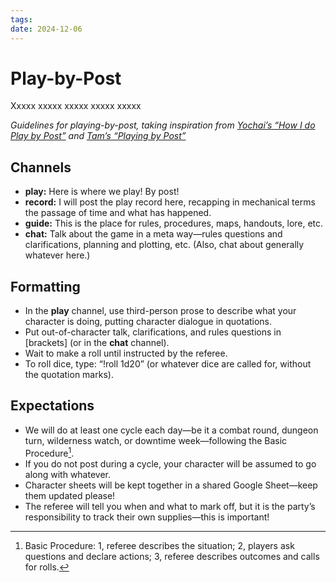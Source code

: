 ```yaml
---
tags: 
date: 2024-12-06
---
```

# Play-by-Post

<span class="firstletter">X</span><span class="firstwords">xxxx xxxxx xxxxx xxxxx xxxxx</span>

*Guidelines for playing-by-post, taking inspiration from [Yochai’s “How I do Play by Post”](https://newschoolrevolution.com/2024/12/06/how-to-pbp) and [Tam’s “Playing by Post”](https://drive.google.com/file/d/1bTyEJfX_LM0WkK5qgNHmOUKyiWnUstTG/view)*

## Channels

- **play:** Here is where we play! By post!
- **record:** I will post the play record here, recapping in mechanical terms the passage of time and what has happened.
- **guide:** This is the place for rules, procedures, maps, handouts, lore, etc.
- **chat:** Talk about the game in a meta way—rules questions and clarifications, planning and plotting, etc. (Also, chat about generally whatever here.)

## Formatting

- In the **play** channel, use third-person prose to describe what your character is doing, putting character dialogue in quotations.
- Put out-of-character talk, clarifications, and rules questions in [brackets] (or in the **chat** channel).
- Wait to make a roll until instructed by the referee.
- To roll dice, type: “!roll 1d20” (or whatever dice are called for, without the quotation marks).

## Expectations

- We will do at least one cycle each day—be it a combat round, dungeon turn, wilderness watch, or downtime week—following the Basic Procedure[^1].
- If you do not post during a cycle, your character will be assumed to go along with whatever.
- Character sheets will be kept together in a shared Google Sheet—keep them updated please!
- The referee will tell you when and what to mark off, but it is the party’s responsibility to track their own supplies—this is important!

[^1]: Basic Procedure: 1, referee describes the situation; 2, players ask questions and declare actions; 3, referee describes outcomes and calls for rolls.